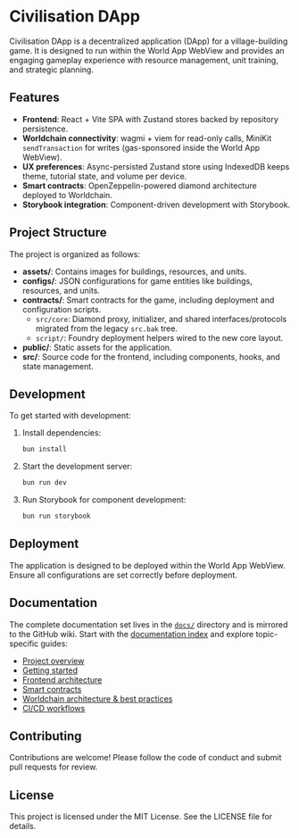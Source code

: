 # Civilisation DApp

Civilisation DApp is a decentralized application (DApp) for a village-building game. It is designed to run within the World App WebView and provides an engaging gameplay experience with resource management, unit training, and strategic planning.

## Features

- **Frontend**: React + Vite SPA with Zustand stores backed by repository persistence.
- **Worldchain connectivity**: wagmi + viem for read-only calls, MiniKit `sendTransaction` for writes (gas-sponsored inside the World App WebView).
- **UX preferences**: Async-persisted Zustand store using IndexedDB keeps theme, tutorial state, and volume per device.
- **Smart contracts**: OpenZeppelin-powered diamond architecture deployed to Worldchain.
- **Storybook integration**: Component-driven development with Storybook.

## Project Structure

The project is organized as follows:

- **assets/**: Contains images for buildings, resources, and units.
- **configs/**: JSON configurations for game entities like buildings, resources, and units.
- **contracts/**: Smart contracts for the game, including deployment and configuration scripts.
  - `src/core`: Diamond proxy, initializer, and shared interfaces/protocols migrated from the legacy `src.bak` tree.
  - `script/`: Foundry deployment helpers wired to the new core layout.
- **public/**: Static assets for the application.
- **src/**: Source code for the frontend, including components, hooks, and state management.

## Development

To get started with development:

1. Install dependencies:

   ```bash
   bun install
   ```

2. Start the development server:

   ```bash
   bun run dev
   ```

3. Run Storybook for component development:

   ```bash
   bun run storybook
   ```

## Deployment

The application is designed to be deployed within the World App WebView. Ensure all configurations are set correctly before deployment.

## Documentation

The complete documentation set lives in the [`docs/`](docs/index.md) directory and is mirrored to the GitHub wiki. Start with the
[documentation index](docs/index.md) and explore topic-specific guides:

- [Project overview](docs/overview.md)
- [Getting started](docs/getting-started.md)
- [Frontend architecture](docs/frontend.md)
- [Smart contracts](docs/smart-contracts.md)
- [Worldchain architecture & best practices](docs/worldchain-architecture.md)
- [CI/CD workflows](docs/workflows.md)

## Contributing

Contributions are welcome! Please follow the code of conduct and submit pull requests for review.

## License

This project is licensed under the MIT License. See the LICENSE file for details.
